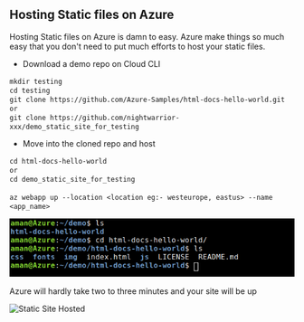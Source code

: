 ## Hosting Static files on Azure

Hosting Static files on Azure is damn to easy. Azure make things so much easy that you don't need to put much efforts to host your static files.

- Download a demo repo on Cloud CLI

```
mkdir testing
cd testing
git clone https://github.com/Azure-Samples/html-docs-hello-world.git
or
git clone https://github.com/nightwarrior-xxx/demo_static_site_for_testing
```

- Move into the cloned repo and host
```
cd html-docs-hello-world
or
cd demo_static_site_for_testing

az webapp up --location <location eg:- westeurope, eastus> --name <app_name>
```
![Static_files](./img/static_site_dir.png)

Azure will hardly take two to three minutes and your site will be up 

![Static Site Hosted](./img/static_site_hosted.pngs)
